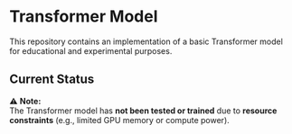 # Transformer Model

This repository contains an implementation of a basic Transformer model for educational and experimental purposes.

## Current Status

⚠️ **Note:**  
The Transformer model has **not been tested or trained** due to **resource constraints** (e.g., limited GPU memory or compute power).